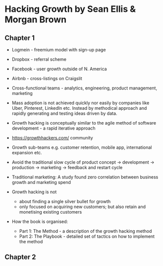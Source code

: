 # Hacking Growth by Sean Ellis & Morgan Brown

## Chapter 1
- Logmein - freemium model with sign-up page
- Dropbox - referral scheme
- Facebook - user growth outside of N. America
- Airbnb - cross-listings on Craigslit

- Cross-functional teams - analytics, engineering, product management, marketing

- Mass adoption is not achieved quickly nor easily by companies like Uber, Pinterest, LinkedIn etc.  Instead by methodical approach and rapidly generating and testing ideas driven by data.

- Growth hacking is conceptually similar to the agile method of software development - a rapid iterative approach

- https://growthhackers.com/ community

- Growth sub-teams e.g. customer retention, mobile app, international expansion etc.

- Avoid the traditional slow cycle of product concept -> development -> production -> marketing -> feedback and restart cycle

- Traditional marketing: A study found zero correlation between business growth and marketing spend

- Growth hacking is not
  - about finding a single silver bullet for growth
  - only focused on acquiring new customers; but also retain and monetising existing customers

- How the book is organised:
  - Part 1: The Method - a description of the growth hacking method
  - Part 2: The Playbook - detailed set of tactics on how to implement the method

## Chapter 2
